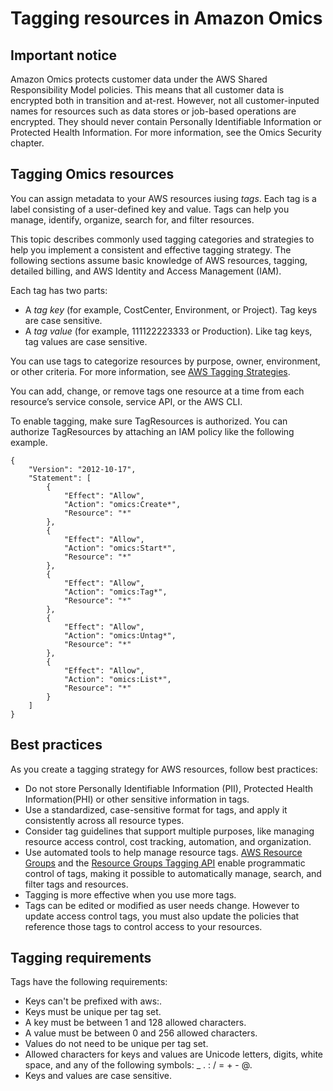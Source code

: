 # Tagging resources in Amazon Omics<a name="tagging"></a>

## Important notice<a name="important-notice-tagging"></a>

Amazon Omics protects customer data under the AWS Shared Responsibility Model policies\. This means that all customer data is encrypted both in transition and at\-rest\. However, not all customer\-inputed names for resources such as data stores or job\-based operations are encrypted\. They should never contain Personally Identifiable Information or Protected Health Information\. For more information, see the Omics Security chapter\.

## Tagging Omics resources<a name="tagging-using-Omics"></a>

You can assign metadata to your AWS resources iusing *tags*\. Each tag is a label consisting of a user\-defined key and value\. Tags can help you manage, identify, organize, search for, and filter resources\. 

This topic describes commonly used tagging categories and strategies to help you implement a consistent and effective tagging strategy\. The following sections assume basic knowledge of AWS resources, tagging, detailed billing, and AWS Identity and Access Management \(IAM\)\.

Each tag has two parts:
+ A *tag key* \(for example, CostCenter, Environment, or Project\)\. Tag keys are case sensitive\.
+ A *tag value* \(for example, 111122223333 or Production\)\. Like tag keys, tag values are case sensitive\.

You can use tags to categorize resources by purpose, owner, environment, or other criteria\. For more information, see [AWS Tagging Strategies](https://d1.awsstatic.com/whitepapers/aws-tagging-best-practices.pdf)\.

 You can add, change, or remove tags one resource at a time from each resource’s service console, service API, or the AWS CLI\.

To enable tagging, make sure TagResources is authorized\. You can authorize TagResources by attaching an IAM policy like the following example\. 

```
{
    "Version": "2012-10-17",
    "Statement": [
        {
            "Effect": "Allow",
            "Action": "omics:Create*",
            "Resource": "*"
        },
        {
            "Effect": "Allow",
            "Action": "omics:Start*",
            "Resource": "*"
        },
        {
            "Effect": "Allow",
            "Action": "omics:Tag*",
            "Resource": "*"
        },
        {
            "Effect": "Allow",
            "Action": "omics:Untag*",
            "Resource": "*"
        },
        {
            "Effect": "Allow",
            "Action": "omics:List*",
            "Resource": "*"
        }
    ]
}
```

## Best practices<a name="best-practices-tagging"></a>

As you create a tagging strategy for AWS resources, follow best practices: 
+ Do not store Personally Identifiable Information \(PII\), Protected Health Information\(PHI\) or other sensitive information in tags\.
+ Use a standardized, case\-sensitive format for tags, and apply it consistently across all resource types\.
+ Consider tag guidelines that support multiple purposes, like managing resource access control, cost tracking, automation, and organization\.
+ Use automated tools to help manage resource tags\. [AWS Resource Groups](https://docs.aws.amazon.com/ARG/latest/userguide/welcome.html) and the [Resource Groups Tagging API](https://docs.aws.amazon.com/resourcegroupstagging/latest/APIReference/overview.html) enable programmatic control of tags, making it possible to automatically manage, search, and filter tags and resources\.
+ Tagging is more effective when you use more tags\.
+ Tags can be edited or modified as user needs change\. However to update access control tags, you must also update the policies that reference those tags to control access to your resources\.

## Tagging requirements<a name="tagging-requirements"></a>

Tags have the following requirements:
+ Keys can't be prefixed with aws:\.
+ Keys must be unique per tag set\.
+ A key must be between 1 and 128 allowed characters\.
+ A value must be between 0 and 256 allowed characters\.
+ Values do not need to be unique per tag set\.
+ Allowed characters for keys and values are Unicode letters, digits, white space, and any of the following symbols: \_ \. : / = \+ \- @\.
+ Keys and values are case sensitive\.